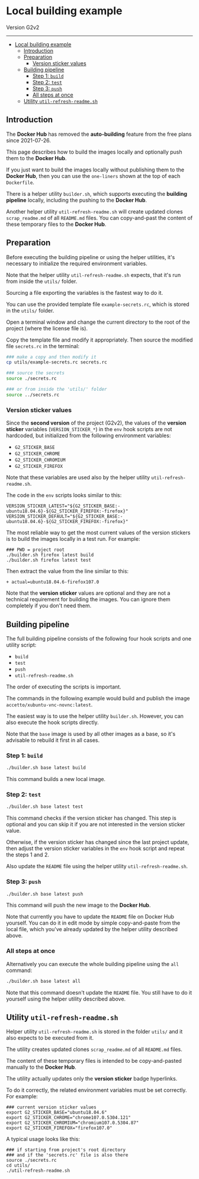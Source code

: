 # Local building example

Version G2v2

***

- [Local building example](#local-building-example)
  - [Introduction](#introduction)
  - [Preparation](#preparation)
    - [Version sticker values](#version-sticker-values)
  - [Building pipeline](#building-pipeline)
    - [Step 1: `build`](#step-1-build)
    - [Step 2: `test`](#step-2-test)
    - [Step 3: `push`](#step-3-push)
    - [All steps at once](#all-steps-at-once)
  - [Utility `util-refresh-readme.sh`](#utility-util-refresh-readmesh)

## Introduction

The **Docker Hub** has removed the **auto-building** feature from the free plans since 2021-07-26.

This page describes how to build the images locally and optionally push them to the **Docker Hub**.

If you just want to build the images locally without publishing them to the **Docker Hub**, then you can use the `one-liners` shown at the top of each `Dockerfile`.

There is a helper utility `builder.sh`, which supports executing the **building pipeline** locally, including the pushing to the **Docker Hub**.

Another helper utility `util-refresh-readme.sh` will create updated clones `scrap_readme.md` of all `README.md` files. You can copy-and-past the content of these temporary files to the **Docker Hub**.

## Preparation

Before executing the building pipeline or using the helper utilities, it's necessary to initialize the required environment variables.

Note that the helper utility `util-refresh-readme.sh` expects, that it's run from inside the `utils/` folder.

Sourcing a file exporting the variables is the fastest way to do it. 

You can use the provided template file `example-secrets.rc`, which is stored in the `utils/` folder.

Open a terminal window and change the current directory to the root of the project (where the license file is).

Copy the template file and modify it appropriately. Then source the modified file `secrets.rc` in the terminal:

```bash
### make a copy and then modify it
cp utils/example-secrets.rc secrets.rc

### source the secrets
source ./secrets.rc

### or from inside the 'utils/' folder
source ../secrets.rc
```

### Version sticker values

Since the **second version** of the project (G2v2), the values of the **version sticker** variables (`VERSION_STICKER_*`) in the `env` hook scripts are not hardcoded, but initialized from the following environment variables:

- `G2_STICKER_BASE`
- `G2_STICKER_CHROME`
- `G2_STICKER_CHROMIUM`
- `G2_STICKER_FIREFOX`

Note that these variables are used also by the helper utility `util-refresh-readme.sh`.

The code in the `env` scripts looks similar to this:

```shell
VERSION_STICKER_LATEST="${G2_STICKER_BASE:-ubuntu18.04.6}-${G2_STICKER_FIREFOX:-firefox}"
VERSION_STICKER_DEFAULT="${G2_STICKER_BASE:-ubuntu18.04.6}-${G2_STICKER_FIREFOX:-firefox}"
```

The most reliable way to get the most current values of the version stickers is to build the images locally in a test run. For example:

```shell
### PWD = project root
./builder.sh firefox latest build
./builder.sh firefox latest test
```

Then extract the value from the line similar to this:

```text
+ actual=ubuntu18.04.6-firefox107.0
```

Note that the **version sticker** values are optional and they are not a technical requirement for building the images. You can ignore them completely if you don't need them.

## Building pipeline

The full building pipeline consists of the following four hook scripts and one utility script:

- `build`
- `test`
- `push`
- `util-refresh-readme.sh`

The order of executing the scripts is important.

The commands in the following example would build and publish the image `accetto/xubuntu-vnc-novnc:latest`.

The easiest way is to use the helper utility `builder.sh`. However, you can also execute the hook scripts directly.

Note that the `base` image is used by all other images as a base, so it's advisable to rebuild it first in all cases.

### Step 1: `build`

```bash
./builder.sh base latest build
```

This command builds a new local image.

### Step 2: `test`

```bash
./builder.sh base latest test
```

This command checks if the version sticker has changed. This step is optional and you can skip it if you are not interested in the version sticker value.

Otherwise, if the version sticker has changed since the last project update, then adjust the version sticker variables in the `env` hook script and repeat the steps 1 and 2.

Also update the `README` file using the helper utility `util-refresh-readme.sh`.

### Step 3: `push`

```bash
./builder.sh base latest push
```

This command will push the new image to the **Docker Hub**.

Note that currently you have to update the `README` file on Docker Hub yourself. You can do it in edit mode by simple copy-and-paste from the local file, which you've already updated by the helper utility described above.

### All steps at once

Alternatively you can execute the whole building pipeline using the `all` command:

```bash
./builder.sh base latest all
```

Note that this command doesn't update the `README` file. You still have to do it yourself using the helper utility described above.

## Utility `util-refresh-readme.sh`

Helper utility `util-refresh-readme.sh` is stored in the folder `utils/` and it also expects to be executed from it.

The utility creates updated clones `scrap_readme.md` of all `README.md` files.

The content of these temporary files is intended to be copy-and-pasted manually to the **Docker Hub**.

The utility actually updates only the **version sticker** badge hyperlinks.

To do it correctly, the related environment variables must be set correctly. For example:

```shell
### current version sticker values
export G2_STICKER_BASE="ubuntu18.04.6"
export G2_STICKER_CHROME="chrome107.0.5304.121"
export G2_STICKER_CHROMIUM="chromium107.0.5304.87"
export G2_STICKER_FIREFOX="firefox107.0"
```

A typical usage looks like this:

```shell
### if starting from project's root directory 
### and if the 'secrets.rc' file is also there
source ./secrets.rc
cd utils/
./util-refresh-readme.sh
```

